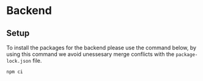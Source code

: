 # Backend

## Setup

To install the packages for the backend please use the command below, by using this command we avoid unessesary merge conflicts with the `package-lock.json` file.

```
npm ci
```
